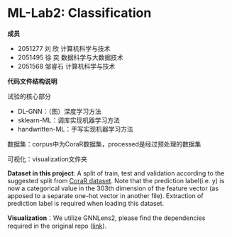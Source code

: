 # ML-Lab2: Classification

**成员**

- 2051277 刘    欣 计算机科学与技术
- 2051495 徐    奕 数据科学与大数据技术
- 2051568 邹睿石 计算机科学与技术



**代码文件结构说明**

试验的核心部分

- DL-GNN：（图）深度学习方法
- sklearn-ML：调库实现机器学习方法
- handwritten-ML：手写实现机器学习方法

数据集：corpus中为CoraR数据集，processed是经过预处理的数据集

可视化：visualization文件夹



**Dataset in this project**: A split of train, test and validation according to the suggested split from [CoraR dataset](https://github.com/THUDM/Refined-cora-citeseer). Note that the prediction label(i.e. y) is now a categorical value in the 303th dimension of the feature vector (as apposed to a separate one-hot vector in another file). Extraction of prediction label is required when loading this dataset.

**Visualization**：We utilize GNNLens2, please find the dependencies required in the original repo ([link](https://github.com/dmlc/GNNLens2)).



